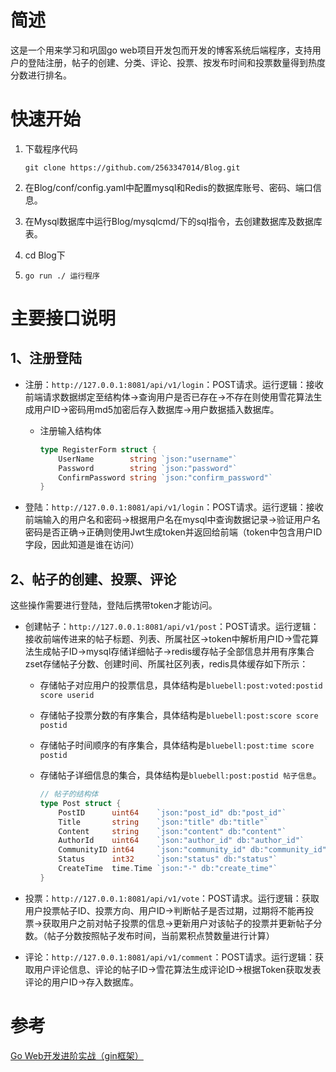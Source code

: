 # 简述

这是一个用来学习和巩固go web项目开发包而开发的博客系统后端程序，支持用户的登陆注册，帖子的创建、分类、评论、投票、按发布时间和投票数量得到热度分数进行排名。

# 快速开始

1. 下载程序代码

   ```git
   git clone https://github.com/2563347014/Blog.git
   ```

   

2. 在Blog/conf/config.yaml中配置mysql和Redis的数据库账号、密码、端口信息。

3. 在Mysql数据库中运行Blog/mysqlcmd/下的sql指令，去创建数据库及数据库表。

4. cd Blog下

5. ```
   go run ./ 运行程序
   ```

# 主要接口说明

## 1、注册登陆

+ 注册：`http://127.0.0.1:8081/api/v1/login`：POST请求。运行逻辑：接收前端请求数据绑定至结构体->查询用户是否已存在->不存在则使用雪花算法生成用户ID->密码用md5加密后存入数据库->用户数据插入数据库。

  + 注册输入结构体

    ```go
    type RegisterForm struct {
    	UserName        string `json:"username"`
    	Password        string `json:"password"`
    	ConfirmPassword string `json:"confirm_password"`
    }
    ```

    

+ 登陆：`http://127.0.0.1:8081/api/v1/login`：POST请求。运行逻辑：接收前端输入的用户名和密码->根据用户名在mysql中查询数据记录->验证用户名密码是否正确->正确则使用Jwt生成token并返回给前端（token中包含用户ID字段，因此知道是谁在访问）

## 2、帖子的创建、投票、评论

这些操作需要进行登陆，登陆后携带token才能访问。

+ 创建帖子：`http://127.0.0.1:8081/api/v1/post`：POST请求。运行逻辑：接收前端传进来的帖子标题、列表、所属社区->token中解析用户ID->雪花算法生成帖子ID->mysql存储详细帖子->redis缓存帖子全部信息并用有序集合zset存储帖子分数、创建时间、所属社区列表，redis具体缓存如下所示：

  + 存储帖子对应用户的投票信息，具体结构是`bluebell:post:voted:postid score userid`

  + 存储帖子投票分数的有序集合，具体结构是`bluebell:post:score score postid`
  
  + 存储帖子时间顺序的有序集合，具体结构是`bluebell:post:time score postid`
  
  + 存储帖子详细信息的集合，具体结构是`bluebell:post:postid 帖子信息`。
  
    ```go
    // 帖子的结构体
    type Post struct {
    	PostID      uint64    `json:"post_id" db:"post_id"`
    	Title       string    `json:"title" db:"title"`
    	Content     string    `json:"content" db:"content"`
    	AuthorId    uint64    `json:"author_id" db:"author_id"`
    	CommunityID int64     `json:"community_id" db:"community_id"`
    	Status      int32     `json:"status" db:"status"`
    	CreateTime  time.Time `json:"-" db:"create_time"`
    }
    ```

+ 投票：`http://127.0.0.1:8081/api/v1/vote`：POST请求。运行逻辑：获取用户投票帖子ID、投票方向、用户ID->判断帖子是否过期，过期将不能再投票->获取用户之前对帖子投票的信息->更新用户对该帖子的投票并更新帖子分数。（帖子分数按照帖子发布时间，当前累积点赞数量进行计算）

+ 评论：`http://127.0.0.1:8081/api/v1/comment`：POST请求。运行逻辑：获取用户评论信息、评论的帖子ID->雪花算法生成评论ID->根据Token获取发表评论的用户ID->存入数据库。

# 参考

[Go Web开发进阶实战（gin框架）](https://study.163.com/course/courseMain.htm?courseId=1210171207)


